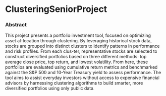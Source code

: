 # ClusteringSeniorProject
### Abstract
This project presents a portfolio investment tool, focused on optimizing asset al-location through clustering. By leveraging historical stock data, stocks are grouped into distinct clusters to identify patterns in performance and risk profiles. From each clus-ter, representative stocks are selected to construct diversified portfolios based on three different methods: top average close price, top return, and lowest volatility. From here, these portfolios are evaluated using cumulative return metrics and benchmarked against the S&P 500 and 10-Year Treasury yield to assess performance. The tool aims to assist everyday investors without access to expensive financial advisors by harnessing clustering algorithms to build smarter, more diversified portfolios using only public data.
